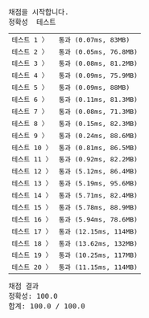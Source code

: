 <pre class="console-content"><div></div><div class="console-heading">채점을 시작합니다.</div><div class="console-message">정확성  테스트</div><table class="console-test-group" data-category="correctness"><tbody><tr data-testcase-id="192357"><td valign="top" class="td-label">테스트 1 <span>〉</span></td><td class="result passed">통과 (0.07ms, 83MB)</td></tr><tr data-testcase-id="192358"><td valign="top" class="td-label">테스트 2 <span>〉</span></td><td class="result passed">통과 (0.05ms, 76.8MB)</td></tr><tr data-testcase-id="192359"><td valign="top" class="td-label">테스트 3 <span>〉</span></td><td class="result passed">통과 (0.08ms, 81.2MB)</td></tr><tr data-testcase-id="192360"><td valign="top" class="td-label">테스트 4 <span>〉</span></td><td class="result passed">통과 (0.09ms, 75.9MB)</td></tr><tr data-testcase-id="192361"><td valign="top" class="td-label">테스트 5 <span>〉</span></td><td class="result passed">통과 (0.09ms, 88MB)</td></tr><tr data-testcase-id="192362"><td valign="top" class="td-label">테스트 6 <span>〉</span></td><td class="result passed">통과 (0.11ms, 81.3MB)</td></tr><tr data-testcase-id="192363"><td valign="top" class="td-label">테스트 7 <span>〉</span></td><td class="result passed">통과 (0.08ms, 71.3MB)</td></tr><tr data-testcase-id="192364"><td valign="top" class="td-label">테스트 8 <span>〉</span></td><td class="result passed">통과 (0.15ms, 82.3MB)</td></tr><tr data-testcase-id="192365"><td valign="top" class="td-label">테스트 9 <span>〉</span></td><td class="result passed">통과 (0.24ms, 88.6MB)</td></tr><tr data-testcase-id="192366"><td valign="top" class="td-label">테스트 10 <span>〉</span></td><td class="result passed">통과 (0.81ms, 86.5MB)</td></tr><tr data-testcase-id="192367"><td valign="top" class="td-label">테스트 11 <span>〉</span></td><td class="result passed">통과 (0.92ms, 82.2MB)</td></tr><tr data-testcase-id="192368"><td valign="top" class="td-label">테스트 12 <span>〉</span></td><td class="result passed">통과 (5.12ms, 86.4MB)</td></tr><tr data-testcase-id="192369"><td valign="top" class="td-label">테스트 13 <span>〉</span></td><td class="result passed">통과 (5.19ms, 95.6MB)</td></tr><tr data-testcase-id="192370"><td valign="top" class="td-label">테스트 14 <span>〉</span></td><td class="result passed">통과 (5.71ms, 82.4MB)</td></tr><tr data-testcase-id="192371"><td valign="top" class="td-label">테스트 15 <span>〉</span></td><td class="result passed">통과 (5.78ms, 88.9MB)</td></tr><tr data-testcase-id="192372"><td valign="top" class="td-label">테스트 16 <span>〉</span></td><td class="result passed">통과 (5.94ms, 78.6MB)</td></tr><tr data-testcase-id="192373"><td valign="top" class="td-label">테스트 17 <span>〉</span></td><td class="result passed">통과 (12.15ms, 114MB)</td></tr><tr data-testcase-id="192374"><td valign="top" class="td-label">테스트 18 <span>〉</span></td><td class="result passed">통과 (13.62ms, 132MB)</td></tr><tr data-testcase-id="192375"><td valign="top" class="td-label">테스트 19 <span>〉</span></td><td class="result passed">통과 (10.25ms, 117MB)</td></tr><tr data-testcase-id="192376"><td valign="top" class="td-label">테스트 20 <span>〉</span></td><td class="result passed">통과 (11.15ms, 114MB)</td></tr></tbody></table><div class="console-heading">채점 결과</div><div class="console-message">정확성: 100.0</div><div class="console-message">합계: 100.0 / 100.0</div></pre>